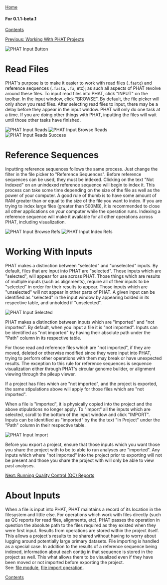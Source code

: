 [Home](https://chgibb.github.io/PHATDocs/)

#### For 0.1.1-beta.1
[Contents](https://chgibb.github.io/PHATDocs/docs/releases/0.1.1-beta.1/home)

[Previous: Working With PHAT Projects](https://chgibb.github.io/PHATDocs/docs/releases/0.1.1-beta.1/projects)

![PHAT Input Button](https://chgibb.github.io//PHATDocs/docs/releases/0.1.1-beta.1/InputButton.png)

# Read Files

PHAT's purpose is to make it easier to work with read files (```.fastq```) and reference sequences (```.fasta```, ```.fa```, etc); as such all aspects of PHAT revolve around these files. To input read files into PHAT, click "INPUT" on the toolbar. In the input window, click "BROWSE". By default, the file picker will only show you read files. After selecting read files to input, there may be a delay before they appear in the input window. PHAT will only do one task at a time. If you are doing other things with PHAT, inputting the files will wait until those other tasks have finished.

![PHAT Input Reads](https://chgibb.github.io//PHATDocs/docs/releases/0.1.1-beta.1/InputReads.png)
![PHAT Input Browse Reads](https://chgibb.github.io//PHATDocs/docs/releases/0.1.1-beta.1/InputBrowseReads.png)
![PHAT Input Reads Success](https://chgibb.github.io//PHATDocs/docs/releases/0.1.1-beta.1/InputReadsIn.png) 

# Reference Sequences
Inputting reference sequences follows the same process. Just change the filter in the file picker to "Reference Sequences". Before reference sequences can be used, they must be indexed. Clicking on the text "Not Indexed" on an unindexed reference sequence will begin to index it. This process can take some time depending on the size of the file as well as the power of your computer. A good rule of thumb is to have some amount of RAM greater than or equal to the size of the file you want to index. If you are trying to index large files (greater than 500MB), it is recommended to close all other applications on your computer while the operation runs. Indexing a reference sequence will make it available for all other operations across PHAT, including visualization.

![PHAT Input Browse Refs](https://chgibb.github.io//PHATDocs/docs/releases/0.1.1-beta.1/InputBrowseRefs.png)
![PHAT Input Index Refs](https://chgibb.github.io//PHATDocs/docs/releases/0.1.1-beta.1/IndexedRef.png)

# Working With Inputs
PHAT makes a distinction between "selected" and "unselected" inputs. By default, files that are input into PHAT are "selected". Those inputs which are "selected", will appear for use across PHAT. Those things which are results of multiple inputs (such as alignments), require all of their inputs to be "selected" in order for their results to appear. Those inputs which are "unselected" will not appear in other parts of PHAT. A given input can be identified as "selected" in the input window by appearing bolded in its respective table, and unbolded if "unselected".

![PHAT Input Selected](https://chgibb.github.io//PHATDocs/docs/releases/0.1.1-beta.1/InputSelected.png)

PHAT makes a distinction between inputs which are "imported" and "not imported". By default, when you input a file it is "not imported". Inputs can be identified as "not imported" by having their absolute path under the "Path" column in its respective table.

For those read and reference files which are "not imported", if they are moved, deleted or otherwise modified since they were input into PHAT, trying to perform other operations with them may break or have unexpected results. The exception to this rule for reference sequences is sequence visualization either through PHAT's circular genome builder, or alignment viewing through the pileup viewer. 

If a project has files which are "not imported", and the project is exported, the same stipulations above will apply for those files which are "not imported".

When a file is "imported", it is physically copied into the project and the above stipulations no longer apply. To "import" all the inputs which are selected, scroll to the bottom of the input window and click "IMPORT". Inputs can be identified as "imported" by the the text "In Project" under the "Path" column in their respective table.

![PHAT Input Import](https://chgibb.github.io//PHATDocs/docs/releases/0.1.1-beta.1/InputImport.png)

Before you export a project, ensure that those inputs which you want those you share the project with to be to able to run analyses are "imported". Any inputs which where "not imported" into the project prior to exporting will not be present and those you share the project with will only be able to view past analyses.

[Next: Running Quality Control (QC) Reports](https://chgibb.github.io/PHATDocs/docs/releases/0.1.1-beta.1/QCReports)

# About Inputs
When a file is input into PHAT, PHAT maintains a record of its location in the filesystem and little else. For operations which work with files directly (such as QC reports for read files, alignments, etc), PHAT passes the operation in question the absolute path to the files required as they existed when they were first input. Results from operations are stored within the project itself. This allows a project's results to be shared without having to worry about lugging around potentially large primary datasets. File importing is handled as a special case. In addition to the results of a reference sequence being indexed, information about each contig in that sequence is stored in the project as well. This what allows them to be visualized even if they have been moved or not imported before exporting the project.  
See: [file module](https://github.com/chgibb/PHAT/blob/0.1.1-beta.1/src/req/file.ts), [file import operation](https://github.com/chgibb/PHAT/blob/0.1.1-beta.1/src/req/operations/ImportFileIntoProject.ts).

[Contents](https://chgibb.github.io/PHATDocs/docs/releases/0.1.1-beta.1/home)

